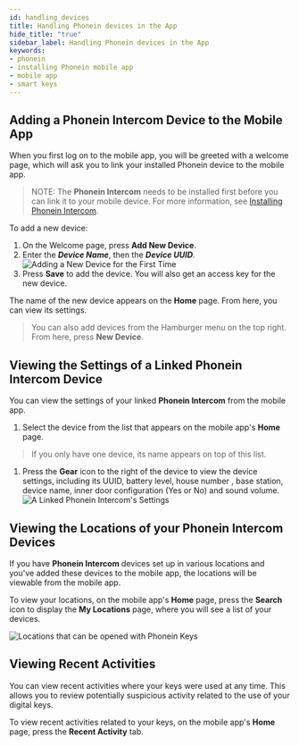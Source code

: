 ```yaml
---
id: handling_devices
title: Handling Phonein devices in the App
hide_title: "true"
sidebar_label: Handling Phonein devices in the App
keywords: 
- phonein
- installing Phonein mobile app
- mobile app
- smart keys
---
```



## Adding a Phonein Intercom Device to the Mobile App

When you first log on to the mobile app, you will be greeted with a welcome page, which will ask you to link your installed Phonein device to the mobile app.

> NOTE: The **Phonein Intercom** needs to be installed first before you can link it to your mobile device. For more information, see [Installing Phonein Intercom](InstallationGuide/installing-phonein).

To add a new device:

1. On the Welcome page, press **Add New Device**.
1. Enter the ***Device Name***, then the ***Device UUID***.  
![Adding a New Device for the First Time](/img/add_a_new_device.jpg)  
1. Press **Save** to add the device. You will also get an access key for the new device. 

The name of the new device appears on the **Home** page. From here, you can view its settings.

> You can also add devices from the Hamburger menu on the top right. From here, press **New Device**.

## Viewing the Settings of a Linked Phonein Intercom Device

You can view the settings of your linked **Phonein Intercom** from the mobile app.

1. Select the device from the list that appears on the mobile app's **Home** page. 
> If you only have one device, its name appears on top of this list.  
1. Press the **Gear** icon to the right of the device to view the device settings, including its UUID, battery level, house number , base station, device name, inner door configuration (Yes or No) and sound volume.  
![A Linked Phonein Intercom's Settings](/img/settings_resized.jpg)  

## Viewing the Locations of your Phonein Intercom Devices

If you have **Phonein Intercom** devices set up in various locations and you've added these devices to the mobile app, the locations will be viewable from the mobile app.

To view your locations, on the mobile app's **Home** page, press the **Search** icon to display the **My Locations** page, where you will see a list of your devices.  

![Locations that can be opened with Phonein Keys](/img/locations_resized.jpg)  

## Viewing Recent Activities

You can view recent activities where your keys were used at any time. This allows you to review potentially suspicious activity related to the use of your digital keys.

To view recent activities related to your keys, on the mobile app's **Home** page, press the **Recent Activity** tab.
